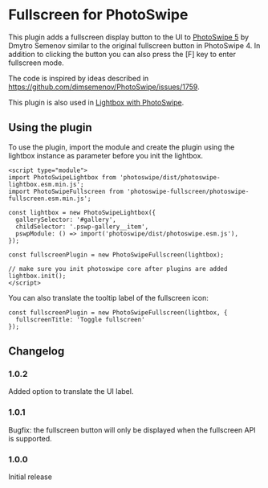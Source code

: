 # Fullscreen for PhotoSwipe

This plugin adds a fullscreen display button to the UI to [PhotoSwipe 5](https://github.com/dimsemenov/PhotoSwipe) by Dmytro Semenov similar to the original fullscreen button in PhotoSwipe 4. In addition to clicking the button you can also press the [F] key to enter fullscreen mode.

The code is inspired by ideas described in https://github.com/dimsemenov/PhotoSwipe/issues/1759.

This plugin is also used in [Lightbox with PhotoSwipe](https://wordpress.org/plugins/lightbox-photoswipe/).

## Using the plugin

To use the plugin, import the module and create the plugin using the lightbox instance as parameter before you init the lightbox.

```
<script type="module">
import PhotoSwipeLightbox from 'photoswipe/dist/photoswipe-lightbox.esm.min.js';
import PhotoSwipeFullscreen from 'photoswipe-fullscreen/photoswipe-fullscreen.esm.min.js';

const lightbox = new PhotoSwipeLightbox({
  gallerySelector: '#gallery',
  childSelector: '.pswp-gallery__item',
  pswpModule: () => import('photoswipe/dist/photoswipe.esm.js'),
});

const fullscreenPlugin = new PhotoSwipeFullscreen(lightbox);

// make sure you init photoswipe core after plugins are added
lightbox.init();
</script>
```

You can also translate the tooltip label of the fullscreen icon:

```
const fullscreenPlugin = new PhotoSwipeFullscreen(lightbox, {
  fullscreenTitle: 'Toggle fullscreen'
});
```

## Changelog

### 1.0.2

Added option to translate the UI label.

### 1.0.1

Bugfix: the fullscreen button will only be displayed when the fullscreen API is supported.

### 1.0.0

Initial release
